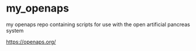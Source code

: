 # my_openaps

my openaps repo containing scripts for use with the open artificial pancreas system

https://openaps.org/

